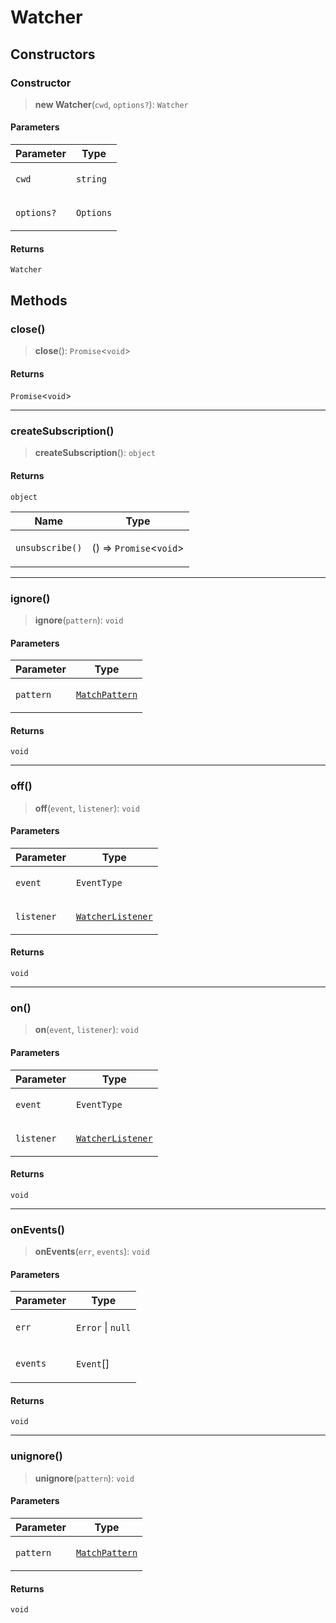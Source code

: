 # Watcher

## Constructors

### Constructor

> **new Watcher**(`cwd`, `options?`): `Watcher`

#### Parameters

<table>
<thead>
<tr>
<th>Parameter</th>
<th>Type</th>
</tr>
</thead>
<tbody>
<tr>
<td>

`cwd`

</td>
<td>

`string`

</td>
</tr>
<tr>
<td>

`options?`

</td>
<td>

`Options`

</td>
</tr>
</tbody>
</table>

#### Returns

`Watcher`

## Methods

### close()

> **close**(): `Promise`\<`void`\>

#### Returns

`Promise`\<`void`\>

---

### createSubscription()

> **createSubscription**(): `object`

#### Returns

`object`

<table>
<thead>
<tr>
<th>Name</th>
<th>Type</th>
</tr>
</thead>
<tbody>
<tr>
<td>

`unsubscribe()`

</td>
<td>

() => `Promise`\<`void`\>

</td>
</tr>
</tbody>
</table>

---

### ignore()

> **ignore**(`pattern`): `void`

#### Parameters

<table>
<thead>
<tr>
<th>Parameter</th>
<th>Type</th>
</tr>
</thead>
<tbody>
<tr>
<td>

`pattern`

</td>
<td>

[`MatchPattern`](../../generator-sdk/type-aliases/MatchPattern.md)

</td>
</tr>
</tbody>
</table>

#### Returns

`void`

---

### off()

> **off**(`event`, `listener`): `void`

#### Parameters

<table>
<thead>
<tr>
<th>Parameter</th>
<th>Type</th>
</tr>
</thead>
<tbody>
<tr>
<td>

`event`

</td>
<td>

`EventType`

</td>
</tr>
<tr>
<td>

`listener`

</td>
<td>

[`WatcherListener`](../type-aliases/WatcherListener.md)

</td>
</tr>
</tbody>
</table>

#### Returns

`void`

---

### on()

> **on**(`event`, `listener`): `void`

#### Parameters

<table>
<thead>
<tr>
<th>Parameter</th>
<th>Type</th>
</tr>
</thead>
<tbody>
<tr>
<td>

`event`

</td>
<td>

`EventType`

</td>
</tr>
<tr>
<td>

`listener`

</td>
<td>

[`WatcherListener`](../type-aliases/WatcherListener.md)

</td>
</tr>
</tbody>
</table>

#### Returns

`void`

---

### onEvents()

> **onEvents**(`err`, `events`): `void`

#### Parameters

<table>
<thead>
<tr>
<th>Parameter</th>
<th>Type</th>
</tr>
</thead>
<tbody>
<tr>
<td>

`err`

</td>
<td>

`Error` \| `null`

</td>
</tr>
<tr>
<td>

`events`

</td>
<td>

`Event`[]

</td>
</tr>
</tbody>
</table>

#### Returns

`void`

---

### unignore()

> **unignore**(`pattern`): `void`

#### Parameters

<table>
<thead>
<tr>
<th>Parameter</th>
<th>Type</th>
</tr>
</thead>
<tbody>
<tr>
<td>

`pattern`

</td>
<td>

[`MatchPattern`](../../generator-sdk/type-aliases/MatchPattern.md)

</td>
</tr>
</tbody>
</table>

#### Returns

`void`
